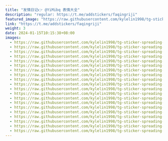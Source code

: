 ```yaml
---
title: "发情日记👉 @YiMibq 表情大全"
description: "regular: https://t.me/addstickers/faqingriji"
featured_image: "https://raw.githubusercontent.com/kylelin1998/tg-sticker-spreading-worldwide-images/main/img/177a9680-3a7f-4a61-b67e-10778779062e.jpg"
link: "https://t.me/addstickers/faqingriji"
weight: 3
date: 2024-01-15T10:15:38+08:00
images:
  - https://raw.githubusercontent.com/kylelin1998/tg-sticker-spreading-worldwide-images/main/img/177a9680-3a7f-4a61-b67e-10778779062e.jpg
  - https://raw.githubusercontent.com/kylelin1998/tg-sticker-spreading-worldwide-images/main/img/330a24a5-62ff-4d9a-a66b-7499e9523c46.jpg
  - https://raw.githubusercontent.com/kylelin1998/tg-sticker-spreading-worldwide-images/main/img/f7067f16-d8d0-43c3-87c3-2f7ce4e30a33.jpg
  - https://raw.githubusercontent.com/kylelin1998/tg-sticker-spreading-worldwide-images/main/img/4fb025c7-0169-4917-bfd3-61c93c31ba52.jpg
  - https://raw.githubusercontent.com/kylelin1998/tg-sticker-spreading-worldwide-images/main/img/b51c7457-cfa1-4dd6-aedc-61a266041d2b.jpg
  - https://raw.githubusercontent.com/kylelin1998/tg-sticker-spreading-worldwide-images/main/img/28beb938-62bd-42db-8771-b9987fa71b9d.jpg
  - https://raw.githubusercontent.com/kylelin1998/tg-sticker-spreading-worldwide-images/main/img/035b5aeb-8e92-4ba3-bacf-aafb0e8b5180.jpg
  - https://raw.githubusercontent.com/kylelin1998/tg-sticker-spreading-worldwide-images/main/img/53143935-acd9-4d09-ab10-61f325baa691.jpg
  - https://raw.githubusercontent.com/kylelin1998/tg-sticker-spreading-worldwide-images/main/img/b9b4ba26-5b06-45ce-8582-431aa7d0efd5.jpg
  - https://raw.githubusercontent.com/kylelin1998/tg-sticker-spreading-worldwide-images/main/img/b87b5eef-f9a2-4d2d-aaf6-2100c94a0339.jpg
  - https://raw.githubusercontent.com/kylelin1998/tg-sticker-spreading-worldwide-images/main/img/956aec8b-7b80-4d59-9717-2abb63265280.jpg
  - https://raw.githubusercontent.com/kylelin1998/tg-sticker-spreading-worldwide-images/main/img/b81ff899-da21-4717-8e41-01baee99731a.jpg
  - https://raw.githubusercontent.com/kylelin1998/tg-sticker-spreading-worldwide-images/main/img/40b2d32c-5279-462e-b31e-f4d8f1f27fef.jpg
  - https://raw.githubusercontent.com/kylelin1998/tg-sticker-spreading-worldwide-images/main/img/bfdbbb6d-a3d3-4f30-a9d4-43655bcf7bc2.jpg
  - https://raw.githubusercontent.com/kylelin1998/tg-sticker-spreading-worldwide-images/main/img/3f7e6111-f24c-41b9-8dab-f44abdb27f23.jpg
  - https://raw.githubusercontent.com/kylelin1998/tg-sticker-spreading-worldwide-images/main/img/e098ce83-8574-4f77-bc74-50f539839661.jpg
  - https://raw.githubusercontent.com/kylelin1998/tg-sticker-spreading-worldwide-images/main/img/0b1ee6ef-2186-4d07-be3a-8a968f95f39c.jpg
  - https://raw.githubusercontent.com/kylelin1998/tg-sticker-spreading-worldwide-images/main/img/d92bb3d1-e340-4609-901e-985b1b06a03a.jpg
  - https://raw.githubusercontent.com/kylelin1998/tg-sticker-spreading-worldwide-images/main/img/b26f8847-34dd-4c79-8763-03e5a905a214.jpg
  - https://raw.githubusercontent.com/kylelin1998/tg-sticker-spreading-worldwide-images/main/img/9998970b-8103-4147-943d-3813691dd683.jpg
---
```

